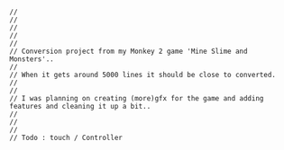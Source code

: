     //
    //
    //
    //
    //
    // Conversion project from my Monkey 2 game 'Mine Slime and Monsters'..
    //
    // When it gets around 5000 lines it should be close to converted.
    //
    //
    // I was planning on creating (more)gfx for the game and adding features and cleaning it up a bit..
    //
    //
    //
    // Todo : touch / Controller
